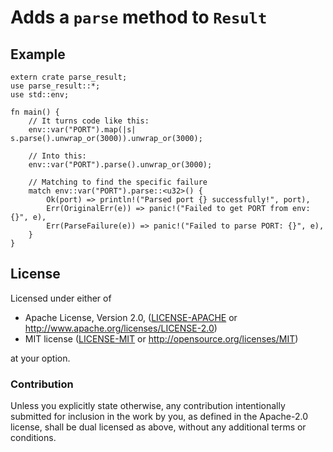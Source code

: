 # Adds a `parse` method to `Result`

## Example

```rust,no_run
extern crate parse_result;
use parse_result::*;
use std::env;

fn main() {
    // It turns code like this:
    env::var("PORT").map(|s| s.parse().unwrap_or(3000)).unwrap_or(3000);

    // Into this:
    env::var("PORT").parse().unwrap_or(3000);

    // Matching to find the specific failure
    match env::var("PORT").parse::<u32>() {
        Ok(port) => println!("Parsed port {} successfully!", port),
        Err(OriginalErr(e)) => panic!("Failed to get PORT from env: {}", e),
        Err(ParseFailure(e)) => panic!("Failed to parse PORT: {}", e),
    }
}
```

## License

Licensed under either of

 * Apache License, Version 2.0, ([LICENSE-APACHE](LICENSE-APACHE) or http://www.apache.org/licenses/LICENSE-2.0)
 * MIT license ([LICENSE-MIT](LICENSE-MIT) or http://opensource.org/licenses/MIT)

at your option.

### Contribution

Unless you explicitly state otherwise, any contribution intentionally
submitted for inclusion in the work by you, as defined in the Apache-2.0
license, shall be dual licensed as above, without any additional terms or
conditions.
